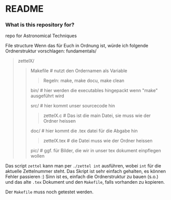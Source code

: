 # README #

### What is this repository for? ###

repo for Astronomical Techniques

File structure
Wenn das für Euch in Ordnung ist, würde ich folgende Ordnerstruktur vorschlagen:
fundamentals/
> zettelX/
>
>> Makefile # nutzt den Ordernamen als Variable
>> 
>>> Regeln: make, make docu, make clean
>>
>> bin/ # hier werden die executables hingepackt wenn "make" ausgeführt wird
>>
>> src/ # hier kommt unser sourcecode hin
>>
>>> zettelX.c # Das ist die main Datei, sie muss wie der Ordner heissen
>>
>> doc/ # hier kommt die .tex datei für die Abgabe hin
>>
>>> zettelX.tex # die Datei muss wie der Ordner heissen
>>
>> pic/ # ggf. für Bilder, die wir in unser tex dokument einpflegen wollen

Das script `zettel` kann man per `./zettel int` ausführen, wobei `int` für die 
aktuelle Zettelnummer steht. Das Skript ist sehr einfach gehalten, es können 
Fehler passieren :)
Sinn ist es, einfach die Ordnerstruktur zu bauen (s.o.) und das alte `.tex` 
Dokument und den `Makefile`, falls vorhanden zu kopieren. 

Der `Makefile` muss noch getestet werden.
